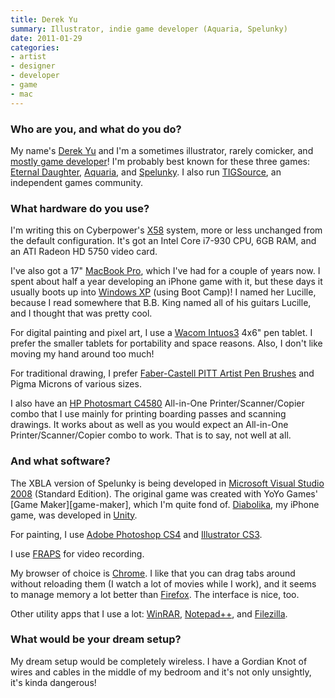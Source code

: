 ```yaml
---
title: Derek Yu
summary: Illustrator, indie game developer (Aquaria, Spelunky)
date: 2011-01-29
categories:
- artist
- designer
- developer
- game
- mac
---
```


### Who are you, and what do you do?

My name's [Derek Yu](http://www.derekyu.com/ "Derek's website.") and I'm a sometimes illustrator, rarely comicker, and [mostly game developer](http://mossmouth.com/ "Derek's game studio.")! I'm probably best known for these three games: [Eternal Daughter][eternal-daughter], [Aquaria][], and [Spelunky][]. I also run [TIGSource](http://www.tigsource.com/ "The indie game community site."), an independent games community.

### What hardware do you use?

I'm writing this on Cyberpower's [X58][] system, more or less unchanged from the default configuration. It's got an Intel Core i7-930 CPU, 6GB RAM, and an ATI Radeon HD 5750 video card.

I've also got a 17" [MacBook Pro][macbook-pro], which I've had for a couple of years now. I spent about half a year developing an iPhone game with it, but these days it usually boots up into [Windows XP][windows-xp] (using Boot Camp)! I named her Lucille, because I read somewhere that B.B. King named all of his guitars Lucille, and I thought that was pretty cool.

For digital painting and pixel art, I use a [Wacom Intuos3][intuos] 4x6" pen tablet. I prefer the smaller tablets for portability and space reasons. Also, I don't like moving my hand around too much!

For traditional drawing, I prefer [Faber-Castell PITT Artist Pen Brushes][pitt-artist] and Pigma Microns of various sizes.

I also have an [HP Photosmart C4580][photosmart-c4580] All-in-One Printer/Scanner/Copier combo that I use mainly for printing boarding passes and scanning drawings. It works about as well as you would expect an All-in-One Printer/Scanner/Copier combo to work. That is to say, not well at all.

### And what software?

The XBLA version of Spelunky is being developed in [Microsoft Visual Studio 2008][visual-studio] (Standard Edition). The original game was created with YoYo Games' [Game Maker][game-maker], which I'm quite fond of. [Diabolika][diabolika-ios], my iPhone game, was developed in [Unity][].

For painting, I use [Adobe Photoshop CS4][photoshop] and [Illustrator CS3][illustrator].

I use [FRAPS][] for video recording.

My browser of choice is [Chrome][]. I like that you can drag tabs around without reloading them (I watch a lot of movies while I work), and it seems to manage memory a lot better than [Firefox][]. The interface is nice, too.

Other utility apps that I use a lot: [WinRAR][], [Notepad++][notepad-plusplus], and [Filezilla][].

### What would be your dream setup?

My dream setup would be completely wireless. I have a Gordian Knot of wires and cables in the middle of my bedroom and it's not only unsightly, it's kinda dangerous!

[aquaria]: https://en.wikipedia.org/wiki/Aquaria_(video_game) "A very pretty underwater adventure game."
[chrome]: https://www.google.com/intl/en/chrome/browser/ "A WebKit-based browser, where each tab runs in its own thread."
[diabolika-ios]: http://www.diabolika-game.com/ "A turn-based puzzle game for iOS."
[eternal-daughter]: https://en.wikipedia.org/wiki/Eternal_Daughter "An action adventure game."
[filezilla]: https://filezilla-project.org/ "Open-source FTP software."
[firefox]: https://www.mozilla.org/en-US/firefox/new/ "A cross-platform open-source web browser."
[fraps]: http://www.fraps.com/ "Screen capturing software for Windows."
[illustrator]: https://www.adobe.com/products/illustrator.html "A vector graphics editor."
[intuos]: https://www.wacom.com/en-us/products/pen-tablets/intuos "A pen tablet."
[macbook-pro]: https://www.apple.com/macbook-pro/ "A laptop."
[notepad-plusplus]: https://notepad-plus-plus.org/ "A free text/code editor for Windows."
[photoshop]: https://www.adobe.com/products/photoshop.html "A bitmap image editor."
[photosmart-c4580]: https://www.amazon.com/HP-Photosmart-C4580-All-in-One-Printer/dp/B00188K75Q "An all-in-one printer/scanner/copier."
[pitt-artist]: https://www.amazon.com/Pitt-Artist-Pens-Wallet-Styles/dp/B000TKEZDO "A pen."
[spelunky]: https://spelunkyworld.com/ "An adventure game."
[unity]: https://unity3d.com/unity/ "A cross-platform game development tool."
[visual-studio]: http://www.visualstudio.com "A Windows development environment."
[windows-xp]: https://en.wikipedia.org/wiki/Windows_XP "An operating system for x86 computers."
[winrar]: https://www.rarlab.com/ "File compression software for Windows."
[x58]: http://www.pcdistrict.com/cyberpower-x58-configurator-prod124556.html "A gaming PC."
